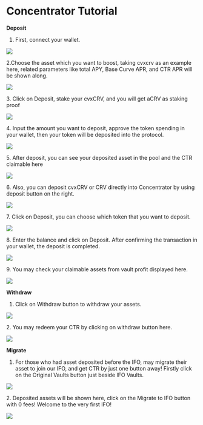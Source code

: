 # Concentrator Tutorial

**Deposit**&#x20;

1. First, connect your wallet.

![](https://lh3.googleusercontent.com/MBtJRGt7GaWnXxqpbJ8yLuU9QWHChMDkXdTpg-jAVyI2JXibzS5zaVYR1bxJB-FPFS6sdeWc0mhgSa4jeqIhiAHH9slwFHLKgjBp\_oT8Y6o1i\_D86HhAkV6A8AWPdQNGpZGQks-rfSd8Of8NNvU)

2.Choose the asset which you want to boost, taking cvxcrv as an example here, related parameters like total APY, Base Curve APR, and CTR APR will be shown along.

![](https://lh5.googleusercontent.com/5NU4xyUWlwB16f\_egF8Vlxy9GjrSDOZfX5BdFR0KQA\_bvKpM0rvy49xJF68MiRoeHgiiHhzsbgoqSaWzkpd8Qoxbe7uL8HwCe-zxCuPu7ZtEBHxrLXhLjVM6wlOddII5GyiprZtb-DvcZsiYWMo)

3\. Click on Deposit, stake your cvxCRV, and you will get aCRV as staking proof

&#x20;

![](https://lh3.googleusercontent.com/JMvn8He1FvmXxi0KLhpIeIXCBbe02hz1zQXlM5Hvf1HR06A5sghB5aPTHERzvsuF4QfhGZO2syhM91drOyHoPoSSSo14eNC5V2wjsPqC9l0fGUh9K84h1p7kTctkuTJHd8p1K3p9wzTz-wsz00A)

4\. Input the amount you want to deposit, approve the token spending in your wallet, then your token will be deposited into the protocol.

![](https://lh5.googleusercontent.com/wesCOfZKtctzAusWJp\_8ezru\_\_H\_jb8xz1Dl0C3929EUKST8rnhSna8u-cYZ7ACvGLRchEISpznfisWmotT-DhE\_2H1gt0lIaqHAS-nH7wh944odMpVCpfxaZp9PvHMzezs1L6c2Q3IrdAG03SQ)

5\. After deposit, you can see your deposited asset in the pool and the CTR claimable here

![](https://lh5.googleusercontent.com/0JLBDC00xyPfLc2jOoR2cxT4\_vStp80VwtGL4XC48roFrrkr01H1OYDRZS1AuTTtXdNYgm3deH02Ip4cKlXegk31US0Gtk9VAS8GM4WYZ1brdBkmHc8adGQHLEPb3wba3oxcDux8-2-UN\_nxmQw)



6\. Also, you can deposit cvxCRV or CRV directly into Concentrator by using deposit button on the right.

![](https://lh4.googleusercontent.com/faUmSWN7IUDXEMBIIFg2aRz7ouR8ww8rd3zMGz4zeELSr77C5Wa0845SJ6nSwnuiAWKdN1YboZM1\_Cpp4qwYWcbJmaTEl\_kD7SbcK8AT70qvpBynZqFvO5Zbmf-\_NksdeWjY1O\_I)

7\. Click on Deposit, you can choose which token that you want to deposit.

![](https://lh4.googleusercontent.com/OmXSge1VVjpUKrqEEH95I4vLeOoMOcqYPB52R-IZZTJkSnWJAeYPZOnZ3l6OFCeM2LFDtZPcmcI0VOAgKZI1zeeiUModGbXb79NTyjh1D5KbaYtl1yEwtl8dzdMMhlbTXezxcWpJ)

8\. Enter the balance and click on Deposit. After confirming the transaction in your wallet, the deposit is completed.

![](https://lh6.googleusercontent.com/PofxdBl1eol\_nW8\_qof9MjBK3sGS4lLFkCUluJa31WfEDSPjmaQxEmvG8IdrPmn81bMPvxMyWW7tJXHtYnRy9hiRLqT-Dj-sTvPaf3Zg3LekMi-ZPdqG9NjhWgvN68kOjLvEQ2\_j)

9\. You may check your claimable assets from vault profit displayed here.

![](https://lh4.googleusercontent.com/WzvfDzn4sR6bxmoWDg67gQg-Z\_6kyYI\_8QIOFtGpxS8IwRBkQSCIPy9ghNFpPZvXL-cdQ6dP73CJr64J-IgC\_y1sBQZCfxwkChMd\_fp3NTAV2lZmdBwSBaxGV5OehEiODtYpDBRP)

**Withdraw**

1. Click on Withdraw button to withdraw your assets.

![](https://lh4.googleusercontent.com/dwS\_XGzp4zkm6riMgRp39MTIjJQYA2QBChpoRwjrmcvkbSRv1riZ59gHZq9n55kqA-tfzxumWBE7fm1c9TXvWVOyQ4uB3rNYr94X0BaE1HvMvqTsNcrmOvgxLEcrsNp8hMpc4epa\_ElJHYZJ5n4)

2\. You may redeem your CTR by clicking on withdraw button here.&#x20;

![](https://lh5.googleusercontent.com/ME4VvUC9bW086N1QyDGXK7ZGjHi9Xk8dphFz24tn8zI\_RHHPoXh-W\_dv\_DxYjlAxy8KMnN4QxDX-HklCWs3qobGIgELF3WUMdzWmxag7QzuCddmCeDBTAGWgNoVq\_z0o0HFYHk85RDMWtFsiWwA)

**Migrate**

1. For those who had asset deposited before the IFO, may migrate their asset to join our IFO, and get CTR by just one button away! Firstly click on the Original Vaults button just beside IFO Vaults.

![](https://lh4.googleusercontent.com/f05caJKH8js8MKkFhMalGfd\_iSKXgum5B-0Enkn\_kY0yXXpz7H-0ygxjj2oSzEvOxqLzqsKWJ7LpeJY0wG34l8CGfgtJtHROC7IOAft-xYesnuj4pnh8s4RsTOjZfiao4L795bE034FYFaCe5w4)

2\. Deposited assets will be shown here, click on the Migrate to IFO button with 0 fees! Welcome to the very first IFO!

![](https://lh3.googleusercontent.com/fovtZwf9H86S8cXjlLDMmXFL4q\_90hxaoL4sZzkOJd5pCJZjgJEtF-EiQ7\_e8j6aBs7SU58QYmZP-DsTiFqhw8ppyks3aWWjBl2AAEk8M-cRrAqQgYunzjtzKBkHmQEQMCA3GMw7CdtEP5GKw88)
